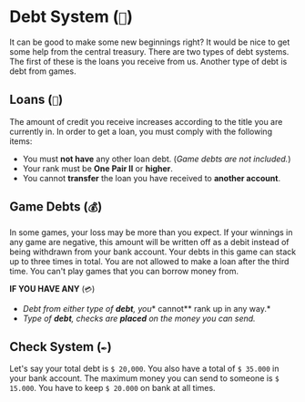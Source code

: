 # Debt System (`💸`)
It can be good to make some new beginnings right? It would be nice to get some help from the central treasury. There are two types of debt systems. The first of these is the loans you receive from us. Another type of debt is debt from games.

## Loans (`📃`)
The amount of credit you receive increases according to the title you are currently in. In order to get a loan, you must comply with the following items:

- You must **not have** any other loan debt. (*Game debts are not included.*)
- Your rank must be **One Pair II** or **higher**.
- You cannot **transfer** the loan you have received to **another account**.

## Game Debts (`💰`)
In some games, your loss may be more than you expect. If your winnings in any game are negative, this amount will be written off as a debit instead of being withdrawn from your bank account. Your debts in this game can stack up to three times in total. You are not allowed to make a loan after the third time. You can't play games that you can borrow money from.

**IF YOU HAVE ANY** (`💳`)
- *Debt from either type of **debt**, you** cannot** rank up in any way.*
- *Type of **debt**, checks are **placed** on the money you can send.*

## Check System (`✒️`)
Let's say your total debt is `$ 20,000`. You also have a total of `$ 35.000` in your bank account. The maximum money you can send to someone is `$ 15.000`. You have to keep `$ 20.000` on bank at all times.

